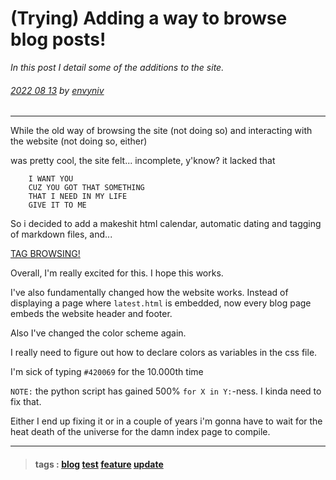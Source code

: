 # (Trying) Adding a way to browse blog posts!

_In this post I detail some of the additions to the site._

###### [2022 08 13](post-index.html#2022-08-13) by [envyniv](mailto:envy67@protonmail.ch)

---

While the old way of browsing the site (not doing so) and interacting with the website
(not doing so, either)

was pretty cool, the site felt... incomplete, y'know? it lacked that

```
    I WANT YOU
    CUZ YOU GOT THAT SOMETHING
    THAT I NEED IN MY LIFE
    GIVE IT TO ME
```

So i decided to add a makeshit html calendar, automatic dating and tagging of markdown
files, and...

[TAG BROWSING!](post-index.html#TAGS)

Overall, I'm really excited for this. I hope this works.

I've also fundamentally changed how the website works.
Instead of displaying a page where `latest.html` is embedded, now every blog page embeds the website header and footer.

Also I've changed the color scheme again.

I really need to figure out how to declare colors as variables in the css file.

I'm sick of typing `#420069` for the 10.000th time

`NOTE:` the python script has gained 500% `for X in Y:`-ness. I kinda need to fix that.

Either I end up fixing it or in a couple of years i'm gonna have to wait for the heat
death of the universe for the damn index page to compile.


---

>#### tags : [blog](post-index.html#blog) [test](post-index.html#test) [feature](post-index.html#feature) [update](post-index.html#update) 

